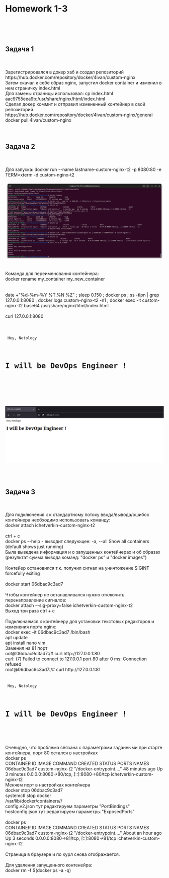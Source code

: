 <h1>Homework 1-3</h1> <br>
<br>
<br>
<h2>Задача 1</h2><br>
<br>
Зарегистрировался в докер хаб и создал репозиторий https://hub.docker.com/repository/docker/4ivan/custom-nginx <br>
Затем скачал к себе образ nginx, запустил docker container и изменил в нем страничку index.html <br>
Для замены страницы использовал: cp index.html aac9755eea9b:/usr/share/nginx/html/index.html<br>
Сделал докер коммит и отправил измененный контейнер в свой репозиторий <br>
https://hub.docker.com/repository/docker/4ivan/custom-nginx/general <br>
docker pull 4ivan/custom-nginx<br>
<br>
<br>
<h2>Задача 2</h2><br>
<br>
Для запуска:  docker run --name lastname-custom-nginx-t2 -p 8080:80 -e TERM=xterm -d custom-nginx-t2<br>

![Запуск контейнера](https://github.com/IvanChet-4/Dev/blob/main/images/Homework%201-3/%D0%97%D0%B0%D0%BF%D1%83%D1%81%D0%BA%20%D0%BA%D0%BE%D0%BD%D1%82%D0%B5%D0%B9%D0%BD%D0%B5%D1%80%D0%B0.png)

<br>
Команда для переименования контейнера:<br> 
docker rename my_container my_new_container<br>
<br>
<br>
date +"%d-%m-%Y %T.%N %Z" ; sleep 0.150 ; docker ps ; ss -tlpn | grep 127.0.0.1:8080 ; docker logs custom-nginx-t2 -n1 ; docker exec -it custom-nginx-t2 base64 /usr/share/nginx/html/index.html <br>
<br>
сurl 127.0.0.1:8080<br>
<br>
<code>
<html>
<head> Hey, Netology</head>
<body>
 <h1>I will be DevOps Engineer !</h1>
</body>
</html>
</code>
 <br>
 <br>
 
![Результат в браузере](https://github.com/IvanChet-4/Dev/blob/main/images/Homework%201-3/%D0%A0%D0%B5%D0%B7%D1%83%D0%BB%D1%8C%D1%82%D0%B0%D1%82%20%D0%B2%20%D0%B1%D1%80%D0%B0%D1%83%D0%B7%D0%B5%D1%80%D0%B5.png)

<br>
<br>
<h2>Задача 3</h2><br>
<br>
Для подключения к к стандартному потоку ввода/вывода/ошибок контейнера необходимо использовать команду: <br>
docker attach ichetverkin-custom-nginx-t2<br>
<br>
ctrl + c<br>
docker ps --help       - выводит следующее:    -a, --all             Show all containers (default shows just running)<br>
Была выведена информация и о запущенных контейнерах и об образах   (результат сумма вывода команд: "docker ps"  и  "docker images")<br>
<br>
Контейер остановился т.к. получил сигнал на уничтожение SIGINT forcefully exiting <br>
<br>
docker start 06dbac9c3ad7<br>
<br>
Чтобы контейнер не останавливался нужно отключить перенаправление сигналов:<br>
docker attach --sig-proxy=false ichetverkin-custom-nginx-t2<br>
Выход три раза ctrl + c<br>
<br>
Подключаемся к контейнеру для установки текстовых редакторов и изменения порта nginx: <br>
docker exec -it 06dbac9c3ad7 /bin/bash<br>
apt update<br>
apt install nano vim<br>
Заменил на 81 порт<br>
oot@06dbac9c3ad7:/# curl http://127.0.0.1:80 <br>
curl: (7) Failed to connect to 127.0.0.1 port 80 after 0 ms: Connection refused<br>
root@06dbac9c3ad7:/#  curl http://127.0.0.1:81<br>
<code>
<html>
<head> Hey, Netology</head>
<body>
 <h1>I will be DevOps Engineer !</h1>
</body>
</html>
</code>
<br>
Очевидно, что проблема связана с параметрами заданными при старте контейнера, порт 80 остался в настройках <br>
docker ps<br>
CONTAINER ID   IMAGE             COMMAND                  CREATED          STATUS         PORTS                                     NAMES <br>
06dbac9c3ad7   custom-nginx-t2   "/docker-entrypoint.…"   48 minutes ago   Up 3 minutes   0.0.0.0:8080->80/tcp, [::]:8080->80/tcp   ichetverkin-custom-nginx-t2
<br>
Меняем порт в настройках контейнера <br>
docker stop 06dbac9c3ad7<br>
systemctl stop docker<br>
/var/lib/docker/containers/<ID>/<br>
config.v2.json тут редактируем параметры "PortBindings"<br>
hostconfig.json тут редактируем параметры "ExposedPorts"<br>
<br>
docker ps<br>
CONTAINER ID   IMAGE             COMMAND                  CREATED             STATUS         PORTS                                     NAMES<br>
06dbac9c3ad7   custom-nginx-t2   "/docker-entrypoint.…"   About an hour ago   Up 3 seconds   0.0.0.0:8080->81/tcp, [::]:8080->81/tcp   ichetverkin-custom-nginx-t2 <br>
<br>
Страница в браузере и по курл снова отображается.<br>
<br>
Для удаления запущенного контенейра:<br>
docker rm -f $(docker ps -a -q)<br>
